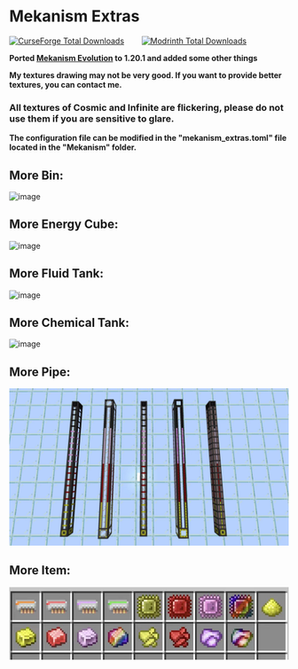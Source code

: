# **Mekanism Extras**

[![CurseForge Total Downloads][badge_curseforge]][curseforge]&nbsp;&nbsp;&nbsp;&nbsp;&nbsp;&nbsp;&nbsp;&nbsp;[![Modrinth Total Downloads][badge_modrinth]][modrinth]

[badge_curseforge]: https://img.shields.io/badge/dynamic/json?url=https%3A%2F%2Fapi.cfwidget.com%2F1026040&query=downloads.total&style=for-the-badge&logo=curseforge&label=CurseForge&color=e04e14
[curseforge]: https://www.curseforge.com/minecraft/mc-mods/mekanism-extras
[badge_modrinth]: https://img.shields.io/modrinth/dt/HUZkxNTQ?color=5da545&label=Modrinth&style=for-the-badge&logo=modrinth
[modrinth]: https://modrinth.com/mod/mekanism_extra

**Ported [Mekanism Evolution](https://github.com/Pocky-l/Mekanism-Evolution) to 1.20.1 and added some other things**

**My textures drawing may not be very good. If you want to provide better textures, you can contact me.**

### **All textures of Cosmic and Infinite are flickering, please do not use them if you are sensitive to glare.** ###

**The configuration file can be modified in the "mekanism_extras.toml" file located in the "Mekanism" folder.**

## More Bin:

![image](https://media.forgecdn.net/attachments/description/1026040/description_ef73c2f0-4b1d-44ef-825a-c956558e1bd9.png)

## More Energy Cube:

![image](https://media.forgecdn.net/attachments/description/1026040/description_a7767975-4ebc-4fdf-8049-1c51e136adfb.png)

## More Fluid Tank:

![image](https://media.forgecdn.net/attachments/description/1026040/description_93145b07-81a1-47f4-bb35-dd8637e99834.png)

## More Chemical Tank:

![image](https://media.forgecdn.net/attachments/description/1026040/description_8a12ee83-8716-4116-9c8c-da30f9c90f4f.png)

## More Pipe:

![Pipe](pic\Pipe.jpg)

## More Item:

![Item](pic\Item.jpg)
